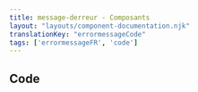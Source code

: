 ```yaml
---
title: message-derreur - Composants
layout: "layouts/component-documentation.njk"
translationKey: "errormessageCode"
tags: ['errormessageFR', 'code']
---
```


## Code